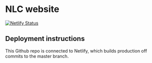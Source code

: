 # NLC website

[![Netlify Status](https://api.netlify.com/api/v1/badges/85c54ee5-70b1-49a2-8a80-4834309ac629/deploy-status)](https://app.netlify.com/sites/nlc-website/deploys)

## Deployment instructions

This Github repo is connected to Netlify, which builds production off commits to the master branch.